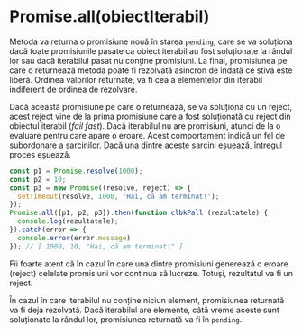 # Promise.all(obiectIterabil)

Metoda va returna o promisiune nouă în starea `pending`, care se va soluționa dacă toate promisiunile pasate ca obiect iterabil au fost soluționate la rândul lor sau dacă iterabilul pasat nu conține promisiuni. La final, promisiunea pe care o returnează metoda poate fi rezolvată asincron de îndată ce stiva este liberă. Ordinea valorilor returnate, va fi cea a elementelor din iterabil indiferent de ordinea de rezolvare.

Dacă această promisiune pe care o returnează, se va soluționa cu un reject, acest reject vine de la prima promisiune care a fost soluționată cu reject din obiectul iterabil (*fail fast*). Dacă iterabilul nu are promisiuni, atunci de la o evaluare pentru care apare o eroare. Acest comportament indică un fel de subordonare a sarcinilor. Dacă una dintre aceste sarcini eșuează, întregul proces eșuează.

```javascript
const p1 = Promise.resolve(1000);
const p2 = 10;
const p3 = new Promise((resolve, reject) => {
  setTimeout(resolve, 1000, 'Hai, că am terminat!');
});
Promise.all([p1, p2, p3]).then(function clbkPall (rezultatele) {
  console.log(rezultatele);
}).catch(error => {
  console.error(error.message)
}); // [ 1000, 10, "Hai, că am terminat!" ]
```

Fii foarte atent că în cazul în care una dintre promisiuni generează o eroare (reject) celelate promisiuni vor continua să lucreze. Totuși, rezultatul va fi un reject.

În cazul în care iterabilul nu conține niciun element, promisiunea returnată va fi deja rezolvată. Dacă iterabilul are elemente, câtă vreme aceste sunt soluționate la rândul lor, promisiunea returnată va fi în `pending`.
